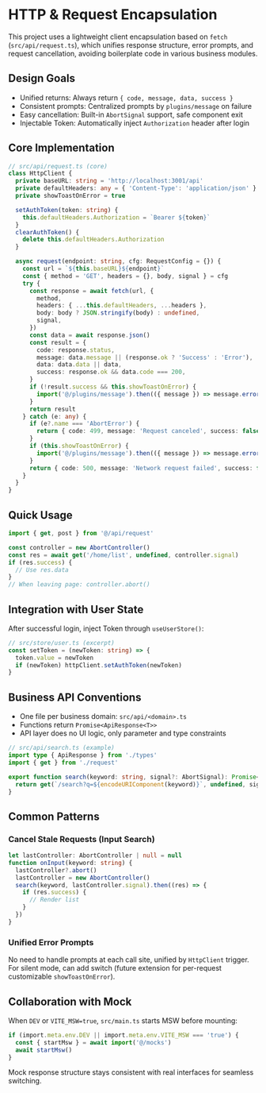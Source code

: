 # HTTP & Request Encapsulation

This project uses a lightweight client encapsulation based on `fetch` (`src/api/request.ts`), which unifies response structure, error prompts, and request cancellation, avoiding boilerplate code in various business modules.

## Design Goals

- Unified returns: Always return `{ code, message, data, success }`
- Consistent prompts: Centralized prompts by `plugins/message` on failure
- Easy cancellation: Built-in `AbortSignal` support, safe component exit
- Injectable Token: Automatically inject `Authorization` header after login

## Core Implementation

```ts
// src/api/request.ts (core)
class HttpClient {
  private baseURL: string = 'http://localhost:3001/api'
  private defaultHeaders: any = { 'Content-Type': 'application/json' }
  private showToastOnError = true

  setAuthToken(token: string) {
    this.defaultHeaders.Authorization = `Bearer ${token}`
  }
  clearAuthToken() {
    delete this.defaultHeaders.Authorization
  }

  async request(endpoint: string, cfg: RequestConfig = {}) {
    const url = `${this.baseURL}${endpoint}`
    const { method = 'GET', headers = {}, body, signal } = cfg
    try {
      const response = await fetch(url, {
        method,
        headers: { ...this.defaultHeaders, ...headers },
        body: body ? JSON.stringify(body) : undefined,
        signal,
      })
      const data = await response.json()
      const result = {
        code: response.status,
        message: data.message || (response.ok ? 'Success' : 'Error'),
        data: data.data || data,
        success: response.ok && data.code === 200,
      }
      if (!result.success && this.showToastOnError) {
        import('@/plugins/message').then(({ message }) => message.error(result.message || 'Request failed'))
      }
      return result
    } catch (e: any) {
      if (e?.name === 'AbortError') {
        return { code: 499, message: 'Request canceled', success: false }
      }
      if (this.showToastOnError) {
        import('@/plugins/message').then(({ message }) => message.error('Network request failed'))
      }
      return { code: 500, message: 'Network request failed', success: false }
    }
  }
}
```

## Quick Usage

```ts
import { get, post } from '@/api/request'

const controller = new AbortController()
const res = await get('/home/list', undefined, controller.signal)
if (res.success) {
  // Use res.data
}
// When leaving page: controller.abort()
```

## Integration with User State

After successful login, inject Token through `useUserStore()`:

```ts
// src/store/user.ts (excerpt)
const setToken = (newToken: string) => {
  token.value = newToken
  if (newToken) httpClient.setAuthToken(newToken)
}
```

## Business API Conventions

- One file per business domain: `src/api/<domain>.ts`
- Functions return `Promise<ApiResponse<T>>`
- API layer does no UI logic, only parameter and type constraints

```ts
// src/api/search.ts (example)
import type { ApiResponse } from './types'
import { get } from './request'

export function search(keyword: string, signal?: AbortSignal): Promise<ApiResponse<{ list: any[] }>> {
  return get(`/search?q=${encodeURIComponent(keyword)}`, undefined, signal)
}
```

## Common Patterns

### Cancel Stale Requests (Input Search)

```ts
let lastController: AbortController | null = null
function onInput(keyword: string) {
  lastController?.abort()
  lastController = new AbortController()
  search(keyword, lastController.signal).then((res) => {
    if (res.success) {
      // Render list
    }
  })
}
```

### Unified Error Prompts

No need to handle prompts at each call site, unified by `HttpClient` trigger. For silent mode, can add switch (future extension for per-request customizable `showToastOnError`).

## Collaboration with Mock

When `DEV` or `VITE_MSW=true`, `src/main.ts` starts MSW before mounting:

```ts
if (import.meta.env.DEV || import.meta.env.VITE_MSW === 'true') {
  const { startMsw } = await import('@/mocks')
  await startMsw()
}
```

Mock response structure stays consistent with real interfaces for seamless switching.